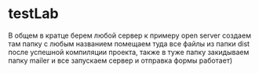 # testLab

В общем в кратце берем любой сервер к примеру open server создаем там папку с любым названием помещаем туда все файлы из папки dist после успешной компиляции проекта, также в туже папку закидываем папку mailer и все запускаем сервер и отправка формы работает)